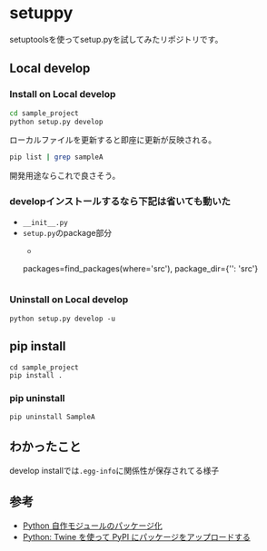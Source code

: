 # setuppy

setuptoolsを使ってsetup.pyを試してみたリポジトリです。

## Local develop

### Install on Local develop

```sh
cd sample_project
python setup.py develop
```

ローカルファイルを更新すると即座に更新が反映される。

```sh
pip list | grep sampleA
```

開発用途ならこれで良さそう。

### developインストールするなら下記は省いても動いた

- `__init__.py`
- `setup.py`のpackage部分
    - ```python
    packages=find_packages(where='src'), 
    package_dir={'': 'src'}
    ```

### Uninstall on Local develop

```
python setup.py develop -u
```

## pip install

```
cd sample_project
pip install .
```

### pip uninstall

```
pip uninstall SampleA
```

## わかったこと

develop installでは`.egg-info`に関係性が保存されてる様子

## 参考

- [Python 自作モジュールのパッケージ化](https://gist.github.com/3panda/7508508a89bd1ea1990217142eaf3c9c)
- [Python: Twine を使って PyPI にパッケージをアップロードする](https://blog.amedama.jp/entry/2017/12/31/175036)
